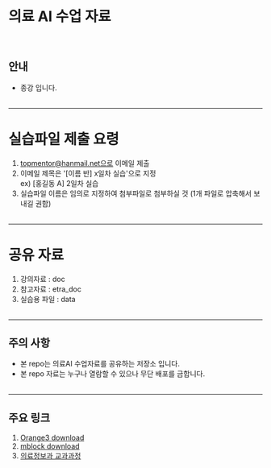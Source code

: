 # 의료 AI 수업 자료 
<br>

## 안내
* 종강 입니다. 
<br><br>

-----------------------------------
# 실습파일 제출 요령

1. topmentor@hanmail.net으로 이메일 제출 
2. 이메일 제목은 '[이름 반] x일차 실습'으로 지정 <br>
   ex) [홍길동 A] 2일차 실습
3. 실습파일 이름은 임의로 지정하여 첨부파일로 첨부하실 것 
   (1개 파일로 압축해서 보내길 권함)
<br><br>


-----------------------------------
# 공유 자료

1. 강의자료 : doc 
2. 참고자료 : etra_doc
3. 실습용 파일 : data
<br><br>

-----------------------------------
## 주의 사항
* 본 repo는 의료AI 수업자료를 공유하는 저장소 입니다. 
* 본 repo 자료는 누구나 열람할 수 있으나 무단 배포를 금합니다.
<br><br>

-----------------------------------

## 주요 링크
1. [Orange3 download](https://orangedatamining.com/download/#windows) <br>
2. [mblock download](https://mblock.makeblock.com/en-us/download/) <br>
3. [의료정보과 교과과정](https://www.shu.ac.kr/file/announcing/cur_mis_2021.pdf) <br>
<br><br>




